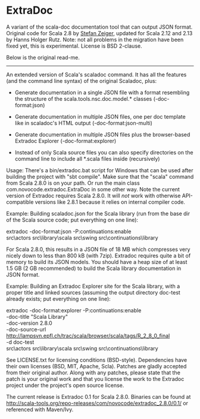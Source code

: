 # ExtraDoc

A variant of the scala-doc documentation tool that can output JSON format.
Original code for Scala 2.8 by [Stefan Zeiger](https://github.com/szeiger/extradoc),
updated for Scala 2.12 and 2.13 by Hanns Holger Rutz. Note: not all problems in the
migration have been fixed yet, this is experimental. License is BSD 2-clause.

Below is the original read-me.

---

An extended version of Scala's scaladoc command. It has all the features (and
the command line syntax) of the original Scaladoc, plus:

- Generate documentation in a single JSON file with a format resembling the
  structure of the scala.tools.nsc.doc.model.* classes (-doc-format:json)

- Generate documentation in multiple JSON files, one per doc template like
  in scaladoc's HTML output (-doc-format:json-multi)

- Generate documentation in multiple JSON files plus the browser-based
  Extradoc Explorer (-doc-format:explorer)

- Instead of only Scala source files you can also specify directories on the
  command line to include all *.scala files inside (recursively)

Usage: There's a bin/extradoc.bat script for Windows that can be used after
building the project with "sbt compile". Make sure that the "scala" command
from Scala 2.8.0 is on your path. Or run the main class
com.novocode.extradoc.ExtraDoc in some other way. Note the current version of
Extradoc requires Scala 2.8.0. It will *not* work with otherwise API-compatible
versions like 2.8.1 because it relies on internal compiler code.

Example: Building scaladoc.json for the Scala library (run from the base dir
of the Scala source code; put everything on one line):

  extradoc -doc-format:json -P:continuations:enable \
    src\actors src\library\scala src\swing src\continuations\library

For Scala 2.8.0, this results in a JSON file of 18 MB which compresses very
nicely down to less than 800 kB (with 7zip). Extradoc requires quite a bit of
memory to build its JSON models. You should have a heap size of at least 1.5
GB (2 GB recommended) to build the Scala library documentation in JSON format.

Example: Building an Extradoc Explorer site for the Scala library, with a
proper title and linked sources (assuming the output directory doc-test
already exists; put everything on one line):

  extradoc -doc-format:explorer -P:continuations:enable \
    -doc-title "Scala Library" \
    -doc-version 2.8.0 \
    -doc-source-url \
    http://lampsvn.epfl.ch/trac/scala/browser/scala/tags/R_2_8_0_final \
    -d doc-test \
    src\actors src\library\scala src\swing src\continuations\library

See LICENSE.txt for licensing conditions (BSD-style). Dependencies have their
own licenses (BSD, MIT, Apache, Scla). Patches are gladly accepted from their
original author. Along with any patches, please state that the patch is your
original work and that you license the work to the Extradoc project under the
project's open source license.

The current release is Extradoc 0.1 for Scala 2.8.0. Binaries can be found at
http://scala-tools.org/repo-releases/com/novocode/extradoc_2.8.0/0.1/ or
referenced with Maven/Ivy.
